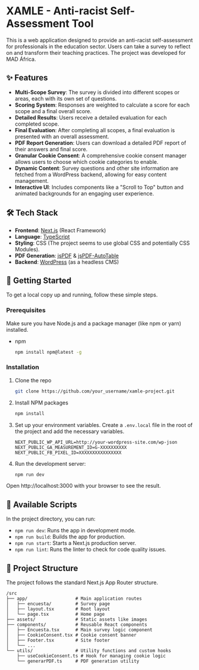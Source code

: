 # XAMLE - Anti-racist Self-Assessment Tool

This is a web application designed to provide an anti-racist self-assessment for professionals in the education sector. Users can take a survey to reflect on and transform their teaching practices. The project was developed for MAD África.

## ✨ Features

*   **Multi-Scope Survey**: The survey is divided into different scopes or areas, each with its own set of questions.
*   **Scoring System**: Responses are weighted to calculate a score for each scope and a final overall score.
*   **Detailed Results**: Users receive a detailed evaluation for each completed scope.
*   **Final Evaluation**: After completing all scopes, a final evaluation is presented with an overall assessment.
*   **PDF Report Generation**: Users can download a detailed PDF report of their answers and final score.
*   **Granular Cookie Consent**: A comprehensive cookie consent manager allows users to choose which cookie categories to enable.
*   **Dynamic Content**: Survey questions and other site information are fetched from a WordPress backend, allowing for easy content management.
*   **Interactive UI**: Includes components like a "Scroll to Top" button and animated backgrounds for an engaging user experience.

## 🛠️ Tech Stack

*   **Frontend**: [Next.js](https://nextjs.org/) (React Framework)
*   **Language**: [TypeScript](https://www.typescriptlang.org/)
*   **Styling**: CSS (The project seems to use global CSS and potentially CSS Modules).
*   **PDF Generation**: [jsPDF](https://github.com/parallax/jsPDF) & [jsPDF-AutoTable](https://github.com/simonbengtsson/jsPDF-AutoTable)
*   **Backend**: [WordPress](https://wordpress.org/) (as a headless CMS)

## 🚀 Getting Started

To get a local copy up and running, follow these simple steps.

### Prerequisites

Make sure you have Node.js and a package manager (like npm or yarn) installed.

*   npm
    ```sh
    npm install npm@latest -g
    ```

### Installation

1.  Clone the repo
    ```sh
    git clone https://github.com/your_username/xamle-project.git
    ```
2.  Install NPM packages
    ```sh
    npm install
    ```
3.  Set up your environment variables. Create a `.env.local` file in the root of the project and add the necessary variables.

    ```env
    NEXT_PUBLIC_WP_API_URL=http://your-wordpress-site.com/wp-json
    NEXT_PUBLIC_GA_MEASUREMENT_ID=G-XXXXXXXXXX
    NEXT_PUBLIC_FB_PIXEL_ID=XXXXXXXXXXXXXXXX
    ```

4.  Run the development server:
    ```sh
    npm run dev
    ```

Open http://localhost:3000 with your browser to see the result.

## 📜 Available Scripts

In the project directory, you can run:

*   `npm run dev`: Runs the app in development mode.
*   `npm run build`: Builds the app for production.
*   `npm run start`: Starts a Next.js production server.
*   `npm run lint`: Runs the linter to check for code quality issues.

## 📁 Project Structure

The project follows the standard Next.js App Router structure.

```
/src
├── app/                  # Main application routes
│   ├── encuesta/         # Survey page
│   ├── layout.tsx        # Root layout
│   └── page.tsx          # Home page
├── assets/               # Static assets like images
├── components/           # Reusable React components
│   ├── Encuesta.tsx      # Main survey logic component
│   ├── CookieConsent.tsx # Cookie consent banner
│   ├── Footer.tsx        # Site footer
│   └── ...
└── utils/                # Utility functions and custom hooks
    ├── useCookieConsent.ts # Hook for managing cookie logic
    └── generarPDF.ts     # PDF generation utility
```
